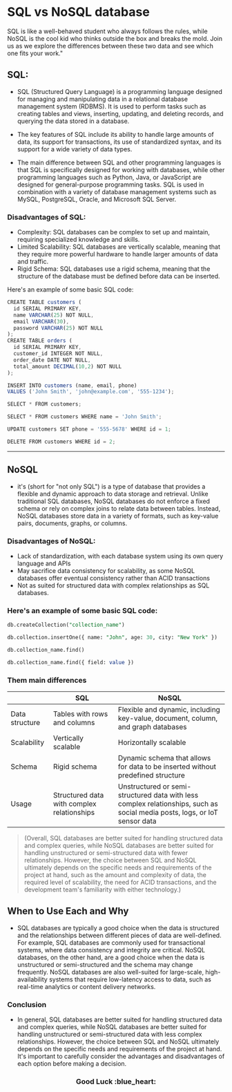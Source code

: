 # SQL vs NoSQL database 
SQL is like a well-behaved student who always follows the rules, while NoSQL is the cool kid who thinks outside the box and breaks the mold. Join us as we explore the differences between these two data and see which one fits your work."

## SQL:
- SQL (Structured Query Language) is a programming language designed for managing and manipulating data in a relational database management system (RDBMS). It is used to perform tasks such as creating tables and views, inserting, updating, and deleting records, and querying the data stored in a database.

- The key features of SQL include its ability to handle large amounts of data, its support for transactions, its use of standardized syntax, and its support for a wide variety of data types.

- The main difference between SQL and other programming languages is that SQL is specifically designed for working with databases, while other programming languages such as Python, Java, or JavaScript are designed for general-purpose programming tasks. SQL is used in combination with a variety of database management systems such as MySQL, PostgreSQL, Oracle, and Microsoft SQL Server.

### Disadvantages of SQL:

- Complexity: SQL databases can be complex to set up and maintain, requiring specialized knowledge and skills.
- Limited Scalability: SQL databases are vertically scalable, meaning that they require more powerful hardware to handle larger amounts of data and traffic.
- Rigid Schema: SQL databases use a rigid schema, meaning that the structure of the database must be defined before data can be inserted.

Here's an example of some basic SQL code:
```js
CREATE TABLE customers (
  id SERIAL PRIMARY KEY,
  name VARCHAR(25) NOT NULL,
  email VARCHAR(30),
  password VARCHAR(25) NOT NULL
); 
CREATE TABLE orders (
  id SERIAL PRIMARY KEY,
  customer_id INTEGER NOT NULL,
  order_date DATE NOT NULL,
  total_amount DECIMAL(10,2) NOT NULL
);
```
```js
INSERT INTO customers (name, email, phone)
VALUES ('John Smith', 'john@example.com', '555-1234');
```

```js 
SELECT * FROM customers;
```

```js
SELECT * FROM customers WHERE name = 'John Smith';
```

```js
UPDATE customers SET phone = '555-5678' WHERE id = 1;
```

``` js
DELETE FROM customers WHERE id = 2;
```
---


## NoSQL
- it's (short for "not only SQL") is a type of database that provides a flexible and dynamic approach to data storage and retrieval. Unlike traditional SQL databases, NoSQL databases do not enforce a fixed schema or rely on complex joins to relate data between tables. Instead, NoSQL databases store data in a variety of formats, such as key-value pairs, documents, graphs, or columns.

### Disadvantages of NoSQL:
- Lack of standardization, with each database system using its own query language and APIs
- May sacrifice data consistency for scalability, as some NoSQL databases offer eventual consistency rather than ACID transactions
- Not as suited for structured data with complex relationships as SQL databases.

### Here's an example of some basic SQL code:
```sql
db.createCollection("collection_name")
```
```sql
db.collection.insertOne({ name: "John", age: 30, city: "New York" })
```
```sql
db.collection_name.find()
```
```sql
db.collection_name.find({ field: value })
```

### Them main differences

|             | SQL                                          | NoSQL                                                                |
|-------------|----------------------------------------------|----------------------------------------------------------------------|
| Data structure | Tables with rows and columns                   | Flexible and dynamic, including key-value, document, column, and graph databases |
| Scalability    | Vertically scalable                              | Horizontally scalable                                                 |
| Schema         | Rigid schema                                      | Dynamic schema that allows for data to be inserted without predefined structure |
| Usage          | Structured data with complex relationships | Unstructured or semi-structured data with less complex relationships, such as social media posts, logs, or IoT sensor data |


> (Overall, SQL databases are better suited for handling structured data and complex queries, while NoSQL databases are better suited for handling unstructured or semi-structured data with fewer relationships. However, the choice between SQL and NoSQL ultimately depends on the specific needs and requirements of the project at hand, such as the amount and complexity of data, the required level of scalability, the need for ACID transactions, and the development team's familiarity with either technology.)

## When to Use Each and Why
- SQL databases are typically a good choice when the data is structured and the relationships between different pieces of data are well-defined. For example, SQL databases are commonly used for transactional systems, where data consistency and integrity are critical. NoSQL databases, on the other hand, are a good choice when the data is unstructured or semi-structured and the schema may change frequently. NoSQL databases are also well-suited for large-scale, high-availability systems that require low-latency access to data, such as real-time analytics or content delivery networks.

### Conclusion
- In general, SQL databases are better suited for handling structured data and complex queries, while NoSQL databases are better suited for handling unstructured or semi-structured data with less complex relationships. However, the choice between SQL and NoSQL ultimately depends on the specific needs and requirements of the project at hand. It's important to carefully consider the advantages and disadvantages of each option before making a decision.

<h3 align="center">
   Good Luck :blue_heart:
</h3>

